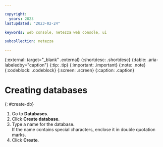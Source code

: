 ```yaml
---

copyright:
  years: 2023
lastupdated: "2023-02-24"

keywords: web console, netezza web console, ui

subcollection: netezza

---
```


{:external: target="_blank" .external}
{:shortdesc: .shortdesc}
{:table: .aria-labeledby="caption"}
{:tip: .tip}
{:important: .important}
{:note: .note}
{:codeblock: .codeblock}
{:screen: .screen}
{:caption: .caption}

# Creating databases
{: #create-db}

1. Go to **Databases**.
1. Click **Create database**.
1. Type a name for the database.  
   If the name contains special characters, enclose it in double quotation marks.
1. Click **Create**.